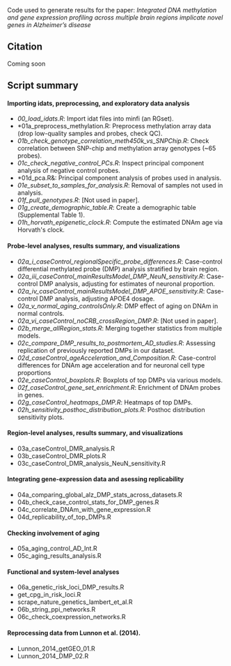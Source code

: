 Code used to generate results for the paper: *Integrated DNA methylation and gene expression profiling across multiple brain regions implicate novel genes in Alzheimer’s disease*

## Citation
Coming soon

## Script summary

#### Importing idats, preprocessing, and exploratory data analysis
* *00_load_idats.R*: Import idat files into minfi (an RGset).
* *01a_preprocess_methylation.R: Preprocess methylation array data (drop low-quality samples and probes, check QC).
* *01b_check_genotype_correlation_meth450k_vs_SNPChip.R*: Check correlation between SNP-chip and methylation array genotypes (~65 probes).
* *01c_check_negative_control_PCs.R*: Inspect principal component analysis of negative control probes.
* *01d_pca.R&: Principal component analysis of probes used in analysis.
* *01e_subset_to_samples_for_analysis.R*: Removal of samples not used in analysis.
* *01f_pull_genotypes.R*: [Not used in paper].
* *01g_create_demographic_table.R*: Create a demographic table (Supplemental Table 1).
* *01h_horvath_epigenetic_clock.R*: Compute the estimated DNAm age via Horvath's clock.

#### Probe-level analyses, results summary, and visualizations
* *02a_i_caseControl_regionalSpecific_probe_differences.R*: Case-control differential methylated probe (DMP) analysis stratified by brain region.
* *02a_iii_caseControl_mainResultsModel_DMP_NeuN_sensitivity.R*: Case-control DMP analysis, adjusting for estimates of neuronal proportion.
* *02a_iv_caseControl_mainResultsModel_DMP_APOE_sensitivity.R*: Case-control DMP analysis, adjusting APOE4 dosage.
* *02a_v_normal_aging_controlsOnly.R*: DMP effect of aging on DNAm in normal controls.
* *02a_vi_caseControl_noCRB_crossRegion_DMP.R*: [Not used in paper].
* *02b_merge_allRegion_stats.R*: Merging together statistics from multiple models.
* *02c_compare_DMP_results_to_postmortem_AD_studies.R*: Assessing replication of previously reported DMPs in our dataset.
* *02d_caseControl_ageAcceleration_and_Composition.R*: Case-control differences for DNAm age acceleration and for neuronal cell type proportions
* *02e_caseControl_boxplots.R*: Boxplots of top DMPs via various models.
* *02f_caseControl_gene_set_enrichment.R*: Enrichment of DNAm probes in genes.
* *02g_caseControl_heatmaps_DMP.R*: Heatmaps of top DMPs.
* *02h_sensitivity_posthoc_distribution_plots.R*: Posthoc distribution sensitivity plots.

#### Region-level analyses, results summary, and visualizations
* 03a_caseControl_DMR_analysis.R
* 03b_caseControl_DMR_plots.R
* 03c_caseControl_DMR_analysis_NeuN_sensitivity.R

#### Integrating gene-expression data and asessing replicability
* 04a_comparing_global_alz_DMP_stats_across_datasets.R
* 04b_check_case_control_stats_for_DMP_genes.R
* 04c_correlate_DNAm_with_gene_expression.R
* 04d_replicability_of_top_DMPs.R

#### Checking involvement of aging
* 05a_aging_control_AD_Int.R
* 05c_aging_results_analysis.R

#### Functional and system-level analyses
* 06a_genetic_risk_loci_DMP_results.R
* get_cpg_in_risk_loci.R
* scrape_nature_genetics_lambert_et_al.R
* 06b_string_ppi_networks.R
* 06c_check_coexpression_networks.R

#### Reprocessing data from Lunnon et al. (2014).
* Lunnon_2014_getGEO_01.R
* Lunnon_2014_DMP_02.R
